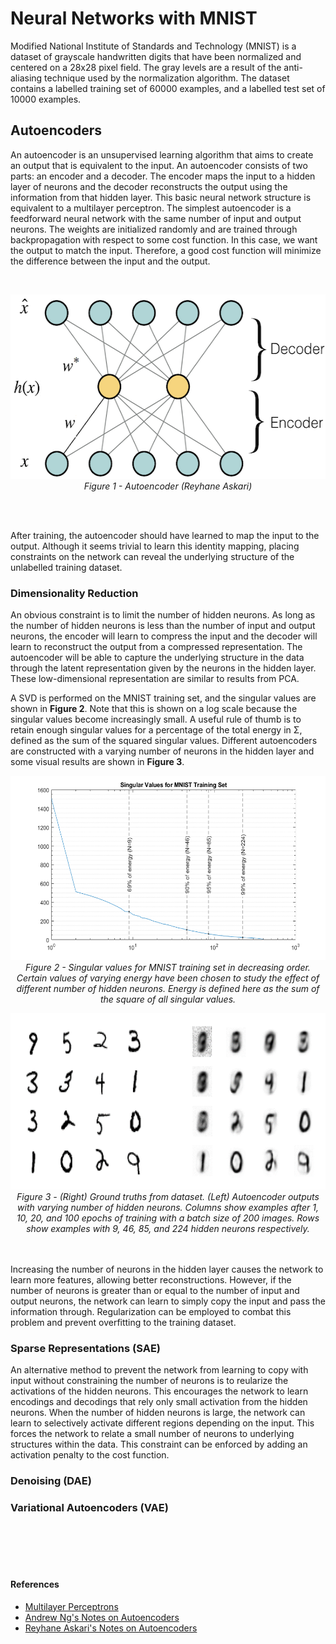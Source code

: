 # Neural Networks with MNIST 

Modified National Institute of Standards and Technology (MNIST) is a dataset of grayscale handwritten digits that have been normalized and centered on a 28x28 pixel field. The gray levels are a result of the anti-aliasing technique used by the normalization algorithm. The dataset contains a labelled training set of 60000 examples, and a labelled test set of 10000 examples. 

## Autoencoders

An autoencoder is an unsupervised learning algorithm that aims to create an output that is equivalent to the input. An autoencoder consists of two parts: an encoder and a decoder. The encoder maps the input to a hidden layer of neurons and the decoder reconstructs the output using the information from that hidden layer. This basic neural network structure is equivalent to a multilayer perceptron. The simplest autoencoder is a feedforward neural network with the same number of input and output neurons. The weights are initialized randomly and are trained through backpropagation with respect to some cost function. In this case, we want the output to match the input. Therefore, a good cost function will minimize the difference between the input and the output. 

<br />

<p align="center">
  <img width="550" height="295" src="/images/ae.png">
  <br />
  <em>Figure 1 - Autoencoder (Reyhane Askari)</em>
</p>

<br />
<br />

After training, the autoencoder should have learned to map the input to the output. Although it seems trivial to learn this identity mapping, placing constraints on the network can reveal the underlying structure of the unlabelled training dataset. 

### Dimensionality Reduction

An obvious constraint is to limit the number of hidden neurons. As long as the number of hidden neurons is less than the number of input and output neurons, the encoder will learn to compress the input and the decoder will learn to reconstruct the output from a compressed representation. The autoencoder will be able to capture the underlying structure in the data through the latent representation given by the neurons in the hidden layer. These low-dimensional representation are similar to results from PCA.

A SVD is performed on the MNIST training set, and the singular values are shown in **Figure 2**. Note that this is shown on a log scale because the singular values become increasingly small. A useful rule of thumb is to retain enough singular values for a percentage of the total energy in Σ, defined as the sum of the squared singular values. Different autoencoders are constructed with a varying number of neurons in the hidden layer and some visual results are shown in **Figure 3**.

<p align="center">
  <img width="550" height="295" src="/images/svd.png">
  <br />
  <em>Figure 2 - Singular values for MNIST training set in decreasing order. Certain values of varying energy have been chosen to study the effect of different number of hidden neurons. Energy is defined here as the sum of the square of all singular values.</em>
</p>
<p align="center">
  <img width="800" height="282" src="/images/svd_study.png">
  <br />
  <em>Figure 3 - (Right) Ground truths from dataset. (Left) Autoencoder outputs with varying number of hidden neurons. Columns show examples after 1, 10, 20, and 100 epochs of training with a batch size of 200 images. Rows show examples with 9, 46, 85, and 224 hidden neurons respectively. </em>
<br />
<br />
<br />
</p>

Increasing the number of neurons in the hidden layer causes the network to learn more features, allowing better reconstructions. However, if the number of neurons is greater than or equal to the number of input and output neurons, the network can learn to simply copy the input and pass the information through. Regularization can be employed to combat this problem and prevent overfitting to the training dataset.

### Sparse Representations (SAE)

An alternative method to prevent the network from learning to copy with input without constraining the number of neurons is to reularize the activations of the hidden neurons. This encourages the network to learn encodings and decodings that rely only small activation from the hidden neurons. When the number of hidden neurons is large, the network can learn to selectively activate different regions depending on the input. This forces the network to relate a small number of neurons to underlying structures within the data. This constraint can be enforced by adding an activation penalty to the cost function.

### Denoising (DAE)

### Variational Autoencoders (VAE)


<br />
<br />
<br />
<br />


#### References
 - [Multilayer Perceptrons](https://pdfs.semanticscholar.org/7b79/cccc8de41d76a2ca20eacc3d39f7b45bff5f.pdf)
 - [Andrew Ng's Notes on Autoencoders](https://web.stanford.edu/class/cs294a/sparseAutoencoder_2011new.pdf)
 - [Reyhane Askari's Notes on Autoencoders](https://reyhaneaskari.github.io/AE.htm)
